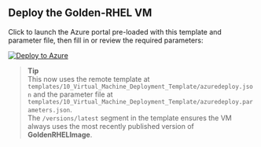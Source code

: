 ## Deploy the Golden-RHEL VM

Click to launch the Azure portal pre-loaded with this template and parameter file, then fill in or review the required parameters:

[![Deploy to Azure](https://aka.ms/deploytoazurebutton)](https://portal.azure.com/#create/Microsoft.Template/uri/https%3A%2F%2Fraw.githubusercontent.com%2Fcasa-de-vops%2Fazvmimagebuilder%2Frefs%2Fheads%2Fmain%2Ftemplates%2F10_Virtual_Machine_Deployment_Template%2Fazuredeploy.json)

> **Tip**  
> This now uses the remote template at `templates/10_Virtual_Machine_Deployment_Template/azuredeploy.json` and the parameter file at `templates/10_Virtual_Machine_Deployment_Template/azuredeploy.parameters.json`.  
> The `/versions/latest` segment in the template ensures the VM always uses the most recently published version of **GoldenRHELImage**.
